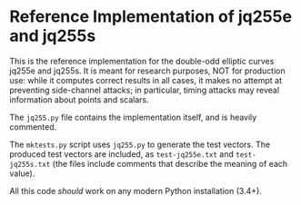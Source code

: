 # Reference Implementation of jq255e and jq255s

This is the reference implementation for the double-odd elliptic curves
jq255e and jq255s. It is meant for research purposes, NOT for production
use: while it computes correct results in all cases, it makes no attempt
at preventing side-channel attacks; in particular, timing attacks may
reveal information about points and scalars.

The `jq255.py` file contains the implementation itself, and is heavily
commented.

The `mktests.py` script uses `jq255.py` to generate the test vectors.
The produced test vectors are included, as `test-jq255e.txt` and
`test-jq255s.txt` (the files include comments that describe the meaning
of each value).

All this code _should_ work on any modern Python installation (3.4+).
